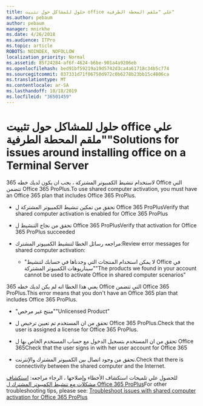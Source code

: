 ```yaml
---
title: حلول للمشاكل حول تثبيت office علي "ملقم المحطة الطرفية"
ms.author: pebaum
author: pebaum
manager: mnirkhe
ms.date: 4/26/2018
ms.audience: ITPro
ms.topic: article
ROBOTS: NOINDEX, NOFOLLOW
localization_priority: Normal
ms.assetid: 85f24284-af6f-4624-b6be-901a4a9206eb
ms.openlocfilehash: bed91bf59219a19d5742d3ca4a61718c34b5c774
ms.sourcegitcommit: 037331d71f06750d972c0b6278b23bb15c4806ca
ms.translationtype: MT
ms.contentlocale: ar-SA
ms.lasthandoff: 10/18/2019
ms.locfileid: "36501459"
---
```

# <a name="solutions-for-issues-around-installing-office-on-a-terminal-server"></a><span data-ttu-id="38a00-102">حلول للمشاكل حول تثبيت office علي "ملقم المحطة الطرفية"</span><span class="sxs-lookup"><span data-stu-id="38a00-102">Solutions for issues around installing office on a Terminal Server</span></span>

<span data-ttu-id="38a00-103">لاستخدام تنشيط الكمبيوتر المشتركة ، يجب ان يكون لديك خطه 365 Office التي تتضمن Office 365 ProPlus.</span><span class="sxs-lookup"><span data-stu-id="38a00-103">To use shared computer activation, you must have an Office 365 plan that includes Office 365 ProPlus.</span></span>
  
- <span data-ttu-id="38a00-104">تحقق من تمكين تنشيط الكمبيوتر المشتركة ل Office 365 ProPlus</span><span class="sxs-lookup"><span data-stu-id="38a00-104">Verify that shared computer activation is enabled for Office 365 ProPlus</span></span>
    
- <span data-ttu-id="38a00-105">تحقق من نجاح التنشيط ل Office 365 ProPlus</span><span class="sxs-lookup"><span data-stu-id="38a00-105">Verify that activation for Office 365 ProPlus succeeded</span></span>
    
- <span data-ttu-id="38a00-106">مراجعه رسائل الخطا لتنشيط الكمبيوتر المشترك:</span><span class="sxs-lookup"><span data-stu-id="38a00-106">Review error messages for shared computer activation:</span></span>
    
  - <span data-ttu-id="38a00-107">"لا يمكن استخدام المنتجات التي وجدناها في حسابك لتنشيط Office في سيناريوهات الكمبيوتر المشتركة"</span><span class="sxs-lookup"><span data-stu-id="38a00-107">"The products we found in your account cannot be used to activate Office in shared computer scenarios"</span></span>
  
<span data-ttu-id="38a00-108">يعني هذا الخطا انه لم يكن لديك خطه 365 Office التي تتضمن Office 365 ProPlus.</span><span class="sxs-lookup"><span data-stu-id="38a00-108">This error means that you don't have an Office 365 plan that includes Office 365 ProPlus.</span></span>
    
  - <span data-ttu-id="38a00-109">"منتج غير مرخص"</span><span class="sxs-lookup"><span data-stu-id="38a00-109">"Unlicensed Product"</span></span>
    
  - <span data-ttu-id="38a00-110">تحقق من ان المستخدم تم تعيين ترخيص ل Office 365 ProPlus.</span><span class="sxs-lookup"><span data-stu-id="38a00-110">Check that the user is assigned a license for Office 365 ProPlus.</span></span>
    
  - <span data-ttu-id="38a00-111">تحقق من ان المستخدم بتسجيل الدخول مع حساب المستخدم الخاص بها ل Office 365</span><span class="sxs-lookup"><span data-stu-id="38a00-111">Check that the user signs in with her user account for Office 365</span></span>
    
  - <span data-ttu-id="38a00-112">تحقق من وجود اتصال بين الكمبيوتر المشترك والإنترنت.</span><span class="sxs-lookup"><span data-stu-id="38a00-112">Check that there is connectivity between the shared computer and the Internet.</span></span>
    
<span data-ttu-id="38a00-113">للحصول علي تلميحات استكشاف الأخطاء وإصلاحها ، الرجاء مراجعه: [استكشاف مشكلات مع تنشيط الكمبيوتر المشترك ل Office 365 ProPlus](https://docs.microsoft.com/DeployOffice/troubleshoot-issues-with-shared-computer-activation-for-office-365-proplus)</span><span class="sxs-lookup"><span data-stu-id="38a00-113">For other troubleshooting tips, please see: [Troubleshoot issues with shared computer activation for Office 365 ProPlus](https://docs.microsoft.com/DeployOffice/troubleshoot-issues-with-shared-computer-activation-for-office-365-proplus)</span></span>
  


